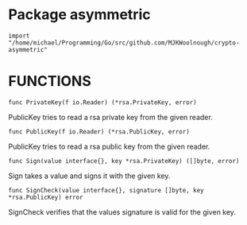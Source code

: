 # Package asymmetric
    import "/home/michael/Programming/Go/src/github.com/MJKWoolnough/crypto-asymmetric"


# FUNCTIONS

	func PrivateKey(f io.Reader) (*rsa.PrivateKey, error)
PublicKey tries to read a rsa private key from the given reader.

	func PublicKey(f io.Reader) (*rsa.PublicKey, error)
PublicKey tries to read a rsa public key from the given reader.

	func Sign(value interface{}, key *rsa.PrivateKey) ([]byte, error)
Sign takes a value and signs it with the given key.

	func SignCheck(value interface{}, signature []byte, key *rsa.PublicKey) error
SignCheck verifies that the values signature is valid for the given key.


